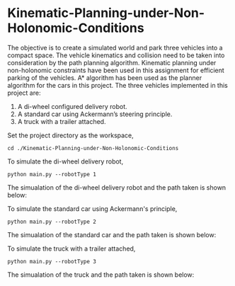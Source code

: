 # Kinematic-Planning-under-Non-Holonomic-Conditions

The objective is to create a simulated world and park three vehicles into a compact space. The vehicle kinematics and collision need to be taken into consideration by the path planning algorithm. Kinematic planning under non-holonomic constraints have been used in this assignment for efficient parking of the vehicles. A* algorithm has been used as the planner algorithm for the cars in this project. The three vehicles implemented in this project are:

1)	A di-wheel configured delivery robot.
2)	A standard car using Ackermann’s steering principle.
3)	A truck with a trailer attached.


Set the project directory as the workspace,

`cd ./Kinematic-Planning-under-Non-Holonomic-Conditions`

To simulate the di-wheel delivery robot, 

`python main.py --robotType 1`

The simualation of the di-wheel delivery robot and the path taken is shown below:


To simulate the standard car using Ackermann's principle,

`python main.py --robotType 2`

The simualation of the standard car and the path taken is shown below:


To simulate the truck with a trailer attached, 

`python main.py --robotType 3`

The simualation of the truck and the path taken is shown below:

